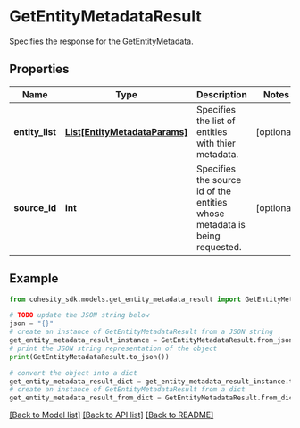 # GetEntityMetadataResult

Specifies the response for the GetEntityMetadata.

## Properties

Name | Type | Description | Notes
------------ | ------------- | ------------- | -------------
**entity_list** | [**List[EntityMetadataParams]**](EntityMetadataParams.md) | Specifies the list of entities with thier metadata. | [optional] 
**source_id** | **int** | Specifies the source id of the entities whose metadata is being requested. | [optional] 

## Example

```python
from cohesity_sdk.models.get_entity_metadata_result import GetEntityMetadataResult

# TODO update the JSON string below
json = "{}"
# create an instance of GetEntityMetadataResult from a JSON string
get_entity_metadata_result_instance = GetEntityMetadataResult.from_json(json)
# print the JSON string representation of the object
print(GetEntityMetadataResult.to_json())

# convert the object into a dict
get_entity_metadata_result_dict = get_entity_metadata_result_instance.to_dict()
# create an instance of GetEntityMetadataResult from a dict
get_entity_metadata_result_from_dict = GetEntityMetadataResult.from_dict(get_entity_metadata_result_dict)
```
[[Back to Model list]](../README.md#documentation-for-models) [[Back to API list]](../README.md#documentation-for-api-endpoints) [[Back to README]](../README.md)


